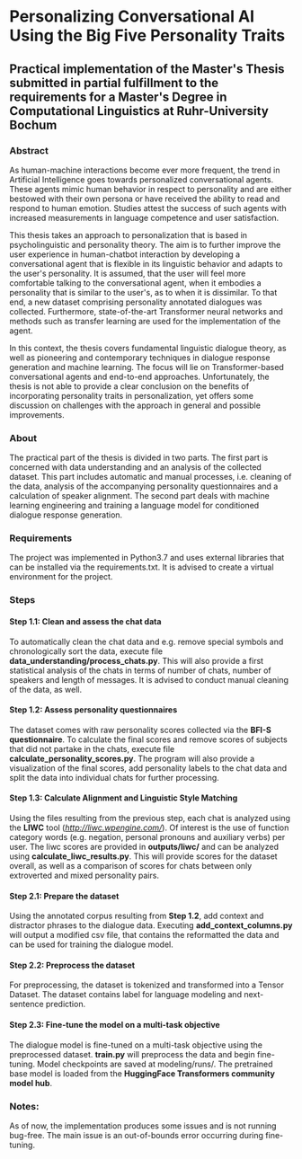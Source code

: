 # Personalizing Conversational AI Using the Big Five Personality Traits

## Practical implementation of the Master's Thesis submitted in partial fulfillment to the requirements for a Master's Degree in Computational Linguistics at Ruhr-University Bochum

### Abstract
As human-machine interactions become ever more frequent, the trend in Artificial Intelligence goes towards personalized conversational agents. These agents mimic human behavior in respect to personality and are either bestowed with their own persona or have received the ability to read and respond to human emotion. Studies attest the success of such agents with increased measurements in language competence and user satisfaction.

This thesis takes an approach to personalization that is based in psycholinguistic and personality theory. The aim is to further improve the user experience in human-chatbot interaction by developing a conversational agent that is flexible in its linguistic behavior and adapts to the user's personality. It is assumed, that the user will feel more comfortable talking to the conversational agent, when it embodies a personality that is similar to the user's, as to when it is dissimilar. To that end, a new dataset comprising personality annotated dialogues was collected. Furthermore, state-of-the-art Transformer neural networks and methods such as transfer learning are used for the implementation of the agent. 

In this context, the thesis covers fundamental linguistic dialogue theory, as well as pioneering and contemporary techniques in dialogue response generation and machine learning. The focus will lie on Transformer-based conversational agents and end-to-end approaches. Unfortunately, the thesis is not able to provide a clear conclusion on the benefits of incorporating personality traits in personalization, yet offers some discussion on challenges with the approach in general and possible improvements.

### About
The practical part of the thesis is divided in two parts. The first part is concerned with data understanding 
and an analysis of the collected dataset. This part includes automatic and manual processes, i.e. cleaning of the data, 
analysis of the accompanying personality questionnaires and a calculation of speaker alignment. The second part deals with 
machine learning engineering and training a language model for conditioned dialogue response generation.

### Requirements
The project was implemented in Python3.7 and uses external libraries that can be installed via the requirements.txt.
It is advised to create a virtual environment for the project.


### Steps

#### Step 1.1: Clean and assess the chat data
To automatically clean the chat data and e.g. remove special symbols and chronologically sort the data, 
execute file **data_understanding/process_chats.py**.
This will also provide a first statistical analysis of the chats in terms of number of chats, number of speakers 
and length of messages. It is advised to conduct manual cleaning of the data, as well.

#### Step 1.2: Assess personality questionnaires
The dataset comes with raw personality scores collected via the **BFI-S questionnaire**. To calculate the final scores 
and remove scores of subjects that did not partake in the chats, execute file **calculate_personality_scores.py**.
The program will also provide a visualization of the final scores, add personality labels to the chat data and split the 
data into individual chats for further processing.

#### Step 1.3: Calculate Alignment and Linguistic Style Matching
Using the files resulting from the previous step, each chat is analyzed using the **LIWC** tool (*http://liwc.wpengine.com/*).
Of interest is the use of function category words (e.g. negation, personal pronouns and auxiliary verbs)
per user. The liwc scores are provided in **outputs/liwc/** and can be analyzed using **calculate_liwc_results.py**.
This will provide scores for the dataset overall, as well as a comparison of scores for chats between only extroverted 
and mixed personality pairs.

#### Step 2.1: Prepare the dataset
Using the annotated corpus resulting from **Step 1.2**, add context and distractor phrases to the dialogue 
data. Executing **add_context_columns.py** will output a modified csv file, that contains the reformatted the data and
can be used for training the dialogue model.

#### Step 2.2: Preprocess the dataset
For preprocessing, the dataset is tokenized and transformed into a Tensor Dataset. The dataset contains
label for language modeling and next-sentence prediction.

#### Step 2.3: Fine-tune the model on a multi-task objective
The dialogue model is fine-tuned on a multi-task objective using the preprocessed dataset. **train.py** 
will preprocess the data and begin fine-tuning. Model checkpoints are saved at modeling/runs/. The pretrained base model
is loaded from the **HuggingFace Transformers community model hub**. 

### Notes:
As of now, the implementation produces some issues and is not running bug-free. The main issue is an
out-of-bounds error occurring during fine-tuning. 

